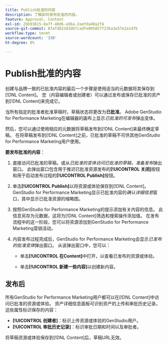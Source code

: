 ```yaml
---
title: Publish批准的内容
description: 了解如何发布批准的内容。
feature: Approval, Content
exl-id: 2bb93815-8a7f-40db-a56a-2aefda40a2f4
source-git-commit: 8fafd823d3d67cadfe095857723ba1e57e2a14fb
workflow-type: tm+mt
source-wordcount: '330'
ht-degree: 0%

---
```


# Publish批准的内容

创建与品牌一致的已批准内容的最后一个步骤是使用适当的元数据将其保存到[!DNL Content]。 您（内容编辑者或创建者）可以通过发布或保存已批准的资产到[!DNL Content]来完成它。

当所有指定的批准者批准草稿时，草稿状态将更改为&#x200B;**已批准**。 Adobe GenStudio for Performance Marketing在编辑器的画布上显示&#x200B;_已批准的可发布_&#x200B;弹出变体。

然后，您可以通过使用相应的元数据将草稿发布到[!DNL Content]来最终确定草稿。 在将草稿发布到[!DNL Content]之前，已批准的草稿不可供其他GenStudio for Performance Marketing用户使用。

**要发布批准的内容**：

1. 直接访问已批准的草稿，或从&#x200B;_已批准的变体访问已批准的草稿，准备发布_&#x200B;弹出窗口。 此弹出窗口包含用于推迟已批准资源发布的&#x200B;**[!UICONTROL 关闭]**&#x200B;按钮和用于启动发布过程的&#x200B;**[!UICONTROL Publish]**&#x200B;按钮。

1. 单击&#x200B;**[!UICONTROL Publish]**&#x200B;以将资源或体验保存到[!DNL Content]。 GenStudio for Performance Marketing显示已批准内容的&#x200B;_确认详细信息_&#x200B;窗口，其中显示已批准资源的缩略图。

1. 按照GenStudio for Performance Marketing的提示添加有关内容的信息。 此信息另存为元数据，这将为[!DNL Content]筛选和搜索操作添加值。 在发布流程中的这一阶段，您可以将资源添加到GenStudio for Performance Marketing营销活动。

1. 内容发布过程完成后，GenStudio for Performance Marketing会显示&#x200B;_已发布的批准变体_&#x200B;弹出窗口。 从该弹出窗口中，您可以：

   * 单击&#x200B;**[!UICONTROL 在Content]**&#x200B;中打开，以查看已发布的资源或体验。

   * 单击&#x200B;**[!UICONTROL 新建一些内容]**&#x200B;以创建新内容。

## 发布后

所有GenStudio for Performance Marketing用户都可以在[!DNL Content]中访问已批准的资源或体验。 资产详细信息面板可识别资产的上传和审批历史记录。 这些属性标识保存的内容：

* **[!UICONTROL 创建者]**：标识上传资源或体验的GenStudio用户。
* **[!UICONTROL 审批历史记录]**：标识审批日期和时间以及审批者。

将草稿资源或体验保存到[!DNL Content]后，草稿URL无效。
